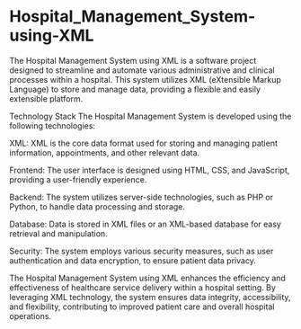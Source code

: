# Hospital_Management_System-using-XML
The Hospital Management System using XML is a software project designed to streamline and automate various administrative and clinical processes within a hospital. This system utilizes XML (eXtensible Markup Language) to store and manage data, providing a flexible and easily extensible platform.



Technology Stack
The Hospital Management System is developed using the following technologies:

XML: XML is the core data format used for storing and managing patient information, appointments, and other relevant data.

Frontend: The user interface is designed using HTML, CSS, and JavaScript, providing a user-friendly experience.

Backend: The system utilizes server-side technologies, such as PHP or Python, to handle data processing and storage.

Database: Data is stored in XML files or an XML-based database for easy retrieval and manipulation.

Security: The system employs various security measures, such as user authentication and data encryption, to ensure patient data privacy.

The Hospital Management System using XML enhances the efficiency and effectiveness of healthcare service delivery within a hospital setting. By leveraging XML technology, the system ensures data integrity, accessibility, and flexibility, contributing to improved patient care and overall hospital operations.
